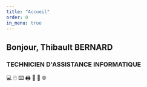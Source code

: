 ```yaml
---
title: "Accueil"
order: 0
in_menu: true
---
```

## Bonjour, Thibault BERNARD
### TECHNICIEN D'ASSISTANCE INFORMATIQUE

💻 🖱️ ⌨️ 🖨️ 📱 🔌 🌐 